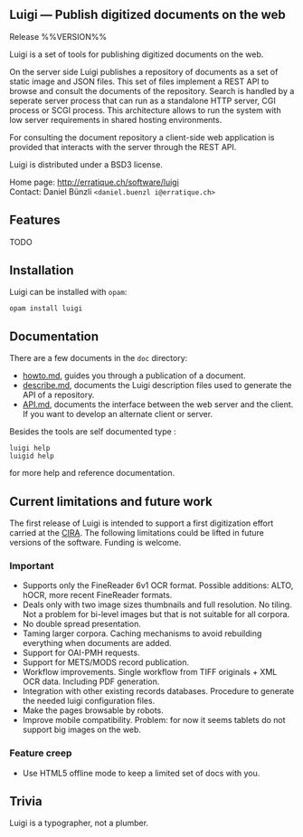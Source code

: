 Luigi — Publish digitized documents on the web
-------------------------------------------------------------------------------
Release %%VERSION%%

Luigi is a set of tools for publishing digitized documents on the web.

On the server side Luigi publishes a repository of documents as a set
of static image and JSON files. This set of files implement a REST API
to browse and consult the documents of the repository. Search is
handled by a seperate server process that can run as a standalone HTTP
server, CGI process or SCGI process. This architecture allows to run
the system with low server requirements in shared hosting
environments.

For consulting the document repository a client-side web application
is provided that interacts with the server through the REST API.

Luigi is distributed under a BSD3 license.
  
Home page: http://erratique.ch/software/luigi  
Contact: Daniel Bünzli `<daniel.buenzl i@erratique.ch>`


## Features 

TODO


## Installation

Luigi can be installed with `opam`:

    opam install luigi

## Documentation

There are a few documents in the `doc` directory:

* [howto.md](doc/howto.md), guides you through a publication of a document.
* [describe.md](doc/describe.md), documents the Luigi description files 
  used to generate the API of a repository.
* [API.md](doc/API.md), documents the interface between the web server and the
  client. If you want to develop an alternate client or server. 

Besides the tools are self documented type :
    
    luigi help
    luigid help

for more help and reference documentation. 

## Current limitations and future work

The first release of Luigi is intended to support a first digitization
effort carried at the [CIRA](http://www.cira.ch). The following
limitations could be lifted in future versions of the
software. Funding is welcome.

### Important

- Supports only the FineReader 6v1 OCR format.
  Possible additions: ALTO, hOCR, more recent FineReader formats.
- Deals only with two image sizes thumbnails and full resolution. No
  tiling. Not a problem for bi-level images but that is not suitable for all 
  corpora.
- No double spread presentation.
- Taming larger corpora. Caching mechanisms to avoid rebuilding
  everything when documents are added.
- Support for OAI-PMH requests.
- Support for METS/MODS record publication.
- Workflow improvements. Single workflow from TIFF originals + XML OCR data.
  Including PDF generation.
- Integration with other existing records databases. Procedure to generate 
  the needed luigi configuration files.
- Make the pages browsable by robots.
- Improve mobile compatibility. Problem: for now it seems tablets 
  do not support big images on the web. 

### Feature creep

- Use HTML5 offline mode to keep a limited set of docs with you. 

## Trivia

Luigi is a typographer, not a plumber.
